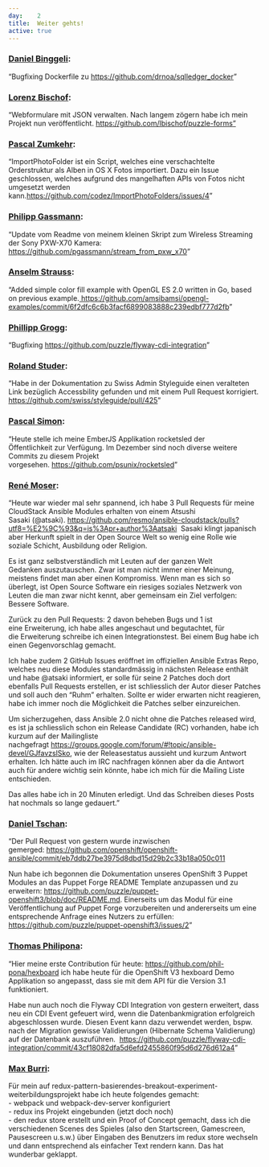 ```yaml
---
day: 	2
title:	Weiter gehts!
active: true
---
```


<h3><a href="https://www.puzzle.ch/de/blog/articles/author/dbinggeli">Daniel Binggeli</a>:</h3>
<p>“Bugfixing Dockerfile zu <a target="_top" href="https://github.com/drnoa/sqlledger_docker">https://github.com/drnoa/sqlledger_docker</a>”</p>
<h3><a href="https://www.puzzle.ch/de/blog/articles/author/lbischof">Lorenz Bischof</a>:</h3>
<p>“Webformulare mit JSON verwalten. Nach langem zögern habe ich mein Projekt nun veröffentlicht. <a target="_top" href="https://github.com/lbischof/puzzle-forms">https://github.com/lbischof/puzzle-forms”</a></p>
<h3><a href="https://www.puzzle.ch/de/blog/articles/author/pzumkehr">Pascal Zumkehr</a>:</h3>
<p><span class="twikiNewLink">“ImportPhotoFolder&nbsp;</span>ist ein Script, welches eine verschachtelte Orderstruktur als Alben in OS X Fotos importiert. Dazu ein Issue geschlossen, welches aufgrund des mangelhaften APIs von Fotos nicht umgesetzt werden kann.<a target="_top" href="https://github.com/codez/ImportPhotoFolders/issues/4">https://github.com/codez/ImportPhotoFolders/issues/4</a>”</p>
<h3><a href="https://www.puzzle.ch/de/blog/articles/author/pgassmann">Philipp Gassmann</a>:</h3>
<p>“Update vom Readme von meinem kleinen Skript zum Wireless Streaming der Sony PXW-X70 Kamera: <a target="_top"  href="https://github.com/pgassmann/stream_from_pxw_x70">https://github.com/pgassmann/stream_from_pxw_x70</a>”</p>
<h3><a href="https://www.puzzle.ch/de/blog/articles/author/astrauss">Anselm Strauss</a>:</h3>
<p>“Added simple color fill example with OpenGL ES 2.0 written in Go, based on previous example.<a href="https://github.com/amsibamsi/opengl-examples/commit/6f2dfc6c6b3facf6899083888c239edbf777d2fb">&nbsp;https://github.com/amsibamsi/opengl-examples/commit/6f2dfc6c6b3facf6899083888c239edbf777d2fb</a>”</p>
<h3><a href="https://www.puzzle.ch/de/blog/articles/author/pgrogg">Phillipp Grogg</a>:</h3>
<p>“Bugfixing <a target="_top" href="https://github.com/puzzle/flyway-cdi-integration">https://github.com/puzzle/flyway-cdi-integration</a>”</p>
<h3><a href="https://www.puzzle.ch/de/blog/articles/author/rstuder">Roland Studer</a>:</h3>
<p>“Habe in der Dokumentation zu Swiss Admin Styleguide einen veralteten Link bezüglich Accessbility gefunden und mit einem Pull Request korrigiert. <a href="https://github.com/swiss/styleguide/pull/425">https://github.com/swiss/styleguide/pull/425</a>”</p>
<h3><a href="https://www.puzzle.ch/de/blog/articles/author/psimon">Pascal Simon</a>:</h3>
<p>“Heute stelle ich meine EmberJS Applikation rocketsled der Öffentlichkeit&nbsp;zur Verfügung. Im Dezember sind noch diverse weitere Commits zu diesem&nbsp;Projekt vorgesehen.&nbsp;<a href="https://github.com/psunix/rocketsled">https://github.com/psunix/rocketsled</a>”</p>
<h3><a href="http://renemoser.net/about/">René Moser</a>:</h3>
<p>“Heute war wieder mal sehr spannend, ich habe 3 Pull Requests&nbsp;für meine CloudStack Ansible Modules erhalten von einem Atsushi Sasaki&nbsp;(@atsaki).&nbsp;<a href="https://github.com/resmo/ansible-cloudstack/pulls?utf8=%E2%9C%93&amp;q=is%3Apr+author%3Aatsaki">https://github.com/resmo/ansible-cloudstack/pulls?utf8=%E2%9C%93&amp;q=is%3Apr+author%3Aatsaki</a>&nbsp;&nbsp;Sasaki klingt japanisch aber Herkunft spielt in der Open Source Welt&nbsp;so wenig eine Rolle wie soziale Schicht, Ausbildung oder Religion.</p>
<p>Es ist ganz selbstverständlich mit Leuten auf der ganzen Welt Gedanken&nbsp;auszutauschen. Zwar ist man nicht immer einer Meinung, meistens findet&nbsp;man aber einen Kompromiss.&nbsp;Wenn man es sich so überlegt, ist Open Source Software ein riesiges&nbsp;soziales Netzwerk von Leuten die man zwar nicht kennt, aber gemeinsam&nbsp;ein Ziel verfolgen: Bessere Software.</p>
<p>Zurück zu den Pull Requests: 2 davon beheben Bugs und 1 ist eine&nbsp;Erweiterung, ich habe alles angeschaut und begutachtet, für die&nbsp;Erweiterung schreibe ich einen Integrationstest. Bei einem Bug habe&nbsp;ich einen Gegenvorschlag gemacht.</p>
<p>Ich habe zudem 2 GitHub Issues eröffnet im offiziellen Ansible Extras&nbsp;Repo, welches neu diese Modules standardmässig in nächsten Release&nbsp;enthält und habe @atsaki informiert, er solle für seine 2 Patches doch&nbsp;dort ebenfalls Pull Requests erstellen, er ist schliesslich der Autor&nbsp;dieser Patches und soll auch den “Ruhm” erhalten. Sollte er wider&nbsp;erwarten nicht reagieren, habe ich immer noch die Möglichkeit die&nbsp;Patches selber einzureichen.</p>
<p>Um sicherzugehen, dass Ansible 2.0 nicht ohne die Patches released&nbsp;wird, es ist ja schliesslich schon ein Release Candidate (RC)&nbsp;vorhanden, habe ich kurzum auf der Mailingliste nachgefragt&nbsp;<a  href="https://groups.google.com/forum/#!topic/ansible-devel/GJfavzslSko">https://groups.google.com/forum/#!topic/ansible-devel/GJfavzslSko</a>, wie&nbsp;der Releasestatus aussieht und kurzum Antwort erhalten. Ich hätte auch&nbsp;im IRC nachfragen können aber da die Antwort auch für andere wichtig&nbsp;sein könnte, habe ich mich für die Mailing Liste entschieden.</p>
<p>Das alles habe ich in 20 Minuten erledigt. Und das Schreiben dieses&nbsp;Posts hat nochmals so lange gedauert.”</p>
<h3><a href="https://www.puzzle.ch/de/blog/articles/author/dtschan">Daniel Tschan</a>:</h3>
<p>“Der Pull Request von gestern wurde inzwischen gemerged:&nbsp;<a  href="https://github.com/openshift/openshift-ansible/commit/eb7ddb27be3975d8dbd15d29b2c33b18a050c011">https://github.com/openshift/openshift-ansible/commit/eb7ddb27be3975d8dbd15d29b2c33b18a050c011</a></p>
<p>Nun habe ich begonnen die Dokumentation unseres OpenShift 3 Puppet Modules&nbsp;an das Puppet Forge README Template anzupassen und zu erweitern: <a href="https://github.com/puzzle/puppet-openshift3/blob/doc/README.md">https://github.com/puzzle/puppet-openshift3/blob/doc/README.md</a>.&nbsp;Einerseits um das Modul für eine Veröffentlichung auf Puppet Forge&nbsp;vorzubereiten und andererseits um eine entsprechende Anfrage eines Nutzers&nbsp;zu erfüllen: <a href="https://github.com/puzzle/puppet-openshift3/issues/2">https://github.com/puzzle/puppet-openshift3/issues/2</a>”</p>
<h3><a href="https://www.puzzle.ch/de/blog/articles/author/tphilipona">Thomas Philipona</a>:</h3>
<p>“Hier meine erste Contribution für heute:&nbsp;<a href="https://github.com/phil-pona/hexboard">https://github.com/phil-pona/hexboard</a>&nbsp;ich habe heute für die OpenShift V3 hexboard Demo Applikation so angepasst,&nbsp;dass sie mit dem API für die Version 3.1 funktioniert.</p>
<p>Habe nun auch noch die Flyway CDI Integration von gestern erweitert,&nbsp;dass neu ein CDI Event gefeuert wird, wenn die Datenbankmigration&nbsp;erfolgreich abgeschlossen wurde.&nbsp;Diesen Event kann dazu verwendet werden, bspw. nach der Migration&nbsp;gewisse Validierungen (Hibernate Schema Validierung) auf der Datenbank&nbsp;auszuführen. &nbsp;<a  href="https://github.com/puzzle/flyway-cdi-integration/commit/43cf18082dfa5d6efd2455860f95d6d276d612a4">https://github.com/puzzle/flyway-cdi-integration/commit/43cf18082dfa5d6efd2455860f95d6d276d612a4</a>”</p>

<h3><a href="https://www.puzzle.ch/de/blog/articles/author/mburri">Max Burri</a>:</h3>
<p>
Für mein auf redux-pattern-basierendes-breakout-experiment-weiterbildungsprojekt habe ich heute folgendes gemacht: <br/>
- webpack und webpack-dev-server konfiguriert<br/>
- redux ins Projekt eingebunden (jetzt doch noch)<br/>
- den redux store erstellt und ein Proof of Concept gemacht, dass ich die verschiedenen Scenes des Spieles (also den Startscreen, Gamescreen, Pausescreen u.s.w.) über Eingaben des Benutzers im redux store wechseln und dann entsprechend als einfacher Text rendern kann. Das hat wunderbar geklappt.<br/>
</p>
